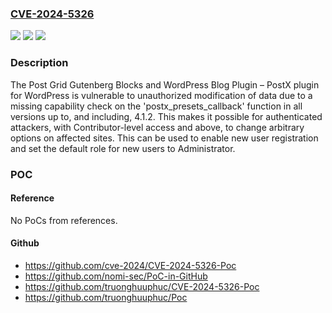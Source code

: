 ### [CVE-2024-5326](https://cve.mitre.org/cgi-bin/cvename.cgi?name=CVE-2024-5326)
![](https://img.shields.io/static/v1?label=Product&message=Post%20Grid%20Gutenberg%20Blocks%20and%20WordPress%20Blog%20Plugin%20%E2%80%93%20PostX&color=blue)
![](https://img.shields.io/static/v1?label=Version&message=*%3C%3D%204.1.2%20&color=brighgreen)
![](https://img.shields.io/static/v1?label=Vulnerability&message=CWE-862%20Missing%20Authorization&color=brighgreen)

### Description

The Post Grid Gutenberg Blocks and WordPress Blog Plugin – PostX plugin for WordPress is vulnerable to unauthorized modification of data due to a missing capability check on the 'postx_presets_callback' function in all versions up to, and including, 4.1.2. This makes it possible for authenticated attackers, with Contributor-level access and above, to change arbitrary options on affected sites. This can be used to enable new user registration and set the default role for new users to Administrator.

### POC

#### Reference
No PoCs from references.

#### Github
- https://github.com/cve-2024/CVE-2024-5326-Poc
- https://github.com/nomi-sec/PoC-in-GitHub
- https://github.com/truonghuuphuc/CVE-2024-5326-Poc
- https://github.com/truonghuuphuc/Poc

